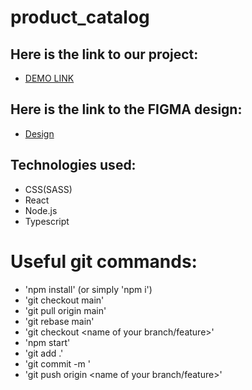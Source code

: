 # product_catalog

## Here is the link to our project:
- [DEMO LINK](https://fe-jul22-cookieteam.github.io/product_catalog/)

## Here is the link to the FIGMA design:
- [Design](https://www.figma.com/file/BUusqCIMAWALqfBahnyIiH/Phone-catalog-(V2)-Original-Dark?node-id=15932%3A5568)

## Technologies used:
- CSS(SASS)
- React
- Node.js
- Typescript 

 
 
 # Useful git commands:
 - 'npm install' (or simply 'npm i')
 - 'git checkout main'
 - 'git pull origin main'
 - 'git rebase main'
 - 'git checkout <name of your branch/feature>'
 - 'npm start'
 - 'git add .'
 - 'git commit -m <description>'
 - 'git push origin <name of your branch/feature>'
